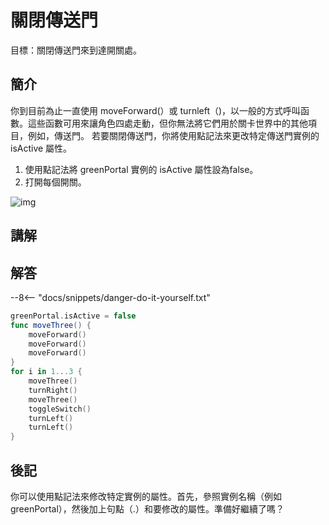# 關閉傳送門

目標：關閉傳送門來到達開關處。

## 簡介

你到目前為止一直使用 moveForward(）或 turnleft（)，以一般的方式呼叫函數。這些函數可用來讓角色四處走動，但你無法將它們用於關卡世界中的其他項目，例如，傳送門。
若要關閉傳送門，你將使用點記法來更改特定傳送門實例的isActive 屬性。

1. 使用點記法將 greenPortal 實例的 isActive 屬性設為false。
2. 打開每個開關。

![img](https://imagedelivery.net/cdkaXPuFls5qlrh3GM4hfA/adc39d41-68a4-444c-29f4-a10d17768900/public)

## 講解



## 解答

--8<-- "docs/snippets/danger-do-it-yourself.txt"

```swift linenums="1"
greenPortal.isActive = false
func moveThree() {
    moveForward()
    moveForward()
    moveForward()
}
for i in 1...3 {
    moveThree()
    turnRight()
    moveThree()
    toggleSwitch()
    turnLeft()
    turnLeft()
}
```

## 後記

你可以使用點記法來修改特定實例的屬性。首先，參照實例名稱（例如 greenPortal），然後加上句點（.）和要修改的屬性。準備好繼續了嗎？
